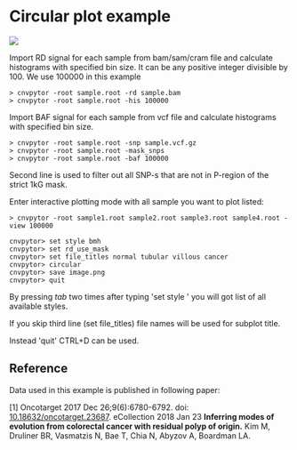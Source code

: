 # Circular plot example

<img src="https://raw.githubusercontent.com/abyzovlab/CNVpytor/master/imgs/circular.png">

Import RD signal for each sample from bam/sam/cram file and calculate histograms with specified bin size. 
It can be any positive integer divisible by 100. We use 100000 in this example

```
> cnvpytor -root sample.root -rd sample.bam
> cnvpytor -root sample.root -his 100000
```

Import BAF signal for each sample from vcf file and calculate histograms with specified bin size. 

```
> cnvpytor -root sample.root -snp sample.vcf.gz
> cnvpytor -root sample.root -mask_snps
> cnvpytor -root sample.root -baf 100000
```
Second line is used to filter out all SNP-s that are not in P-region of the strict 1kG mask.

Enter interactive plotting mode with all sample you want to plot listed:
```
> cnvpytor -root sample1.root sample2.root sample3.root sample4.root -view 100000

cnvpytor> set style bmh
cnvpytor> set rd_use_mask
cnvpytor> set file_titles normal tubular villous cancer 
cnvpytor> circular
cnvpytor> save image.png
cnvpytor> quit
```

By pressing *tab* two times after typing 'set style ' you will got list of all available styles.

If you skip third line (set file_titles) file names will be used for subplot title.

Instead 'quit' CTRL+D can be used.


## Reference

Data used in this example is published in following paper:

[1] Oncotarget 2017 Dec 26;9(6):6780-6792. doi: [10.18632/oncotarget.23687](https://www.doi.org/10.18632/oncotarget.23687). eCollection 2018 Jan 23
**Inferring modes of evolution from colorectal cancer with residual polyp of origin.**
Kim M, Druliner BR, Vasmatzis N, Bae T, Chia N, Abyzov A, Boardman LA.

